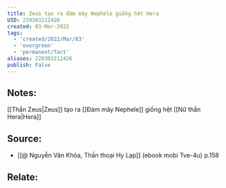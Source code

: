 ```yaml
---
title: Zeus tạo ra đám mây Nephele giống hệt Hera
UID: 220303212426
created: 03-Mar-2022
tags:
  - 'created/2022/Mar/03'
  - 'evergreen'
  - 'permanent/fact'
aliases: 220303212426
publish: False
---
```

## Notes:
[[Thần Zeus|Zeus]] tạo ra [[Đám mây Nephele]] giống hệt [[Nữ thần Hera|Hera]]

## Source:
- [[@ Nguyễn Văn Khỏa, Thần thoại Hy Lạp]] (ebook mobi Tve-4u) p.158

## Relate:
